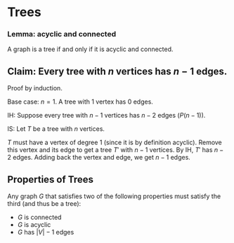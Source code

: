 # Trees

### Lemma: acyclic and connected

A graph is a tree if and only if it is acyclic and connected.

## Claim: Every tree with $n$ vertices has $n - 1$ edges.

Proof by induction.

Base case: $n = 1$. A tree with 1 vertex has 0 edges.

IH: Suppose every tree with $n - 1$ vertices has $n - 2$ edges ($P(n - 1)$).

IS: Let $T$ be a tree with $n$ vertices.

$T$ must have a vertex of degree 1 (since it is by definition acyclic). Remove this vertex and its edge to get a tree $T'$ with $n - 1$ vertices. By IH, $T'$ has $n - 2$ edges. Adding back the vertex and edge, we get $n - 1$ edges.

## Properties of Trees

Any graph $G$ that satisfies two of the following properties must satisfy the third (and thus be a tree):

- $G$ is connected
- $G$ is acyclic
- $G$ has $|V| - 1$ edges